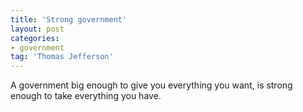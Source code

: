 ```yaml
---
title: 'Strong government'
layout: post
categories:
- government
tag: 'Thomas Jefferson'
---
```


A government big enough to give you everything you want, is strong enough to take everything you have.
